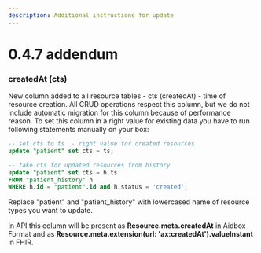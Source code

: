 ```yaml
---
description: Additional instructions for update
---
```


# 0.4.7 addendum

### createdAt \(cts\)

New column added to all resource tables - cts \(createdAt\) - time of resource creation. All CRUD operations respect this column, but we do not include automatic migration for this column because of performance reason. To set this column in a right value for existing data you have to run following statements manually on your box:

```sql
-- set cts to ts  - right value for created resources
update "patient" set cts = ts;

-- take cts for updated resources from history
update "patient" set cts = h.ts
FROM "patient_history" h
WHERE h.id = "patient".id and h.status = 'created';
```

Replace "patient" and "patient\_history" with lowercased name of resource types you want to update.

In API this column will be present as **Resource.meta.createdAt** in Aidbox Format and as **Resource.meta.extension\(url: 'ax:createdAt'\).valueInstant** in FHIR.

